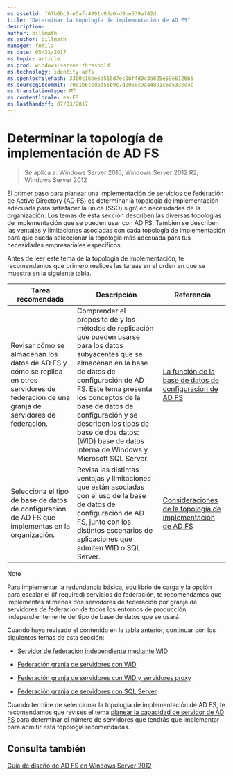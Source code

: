 ```yaml
---
ms.assetid: f67b0bc9-e5af-4891-9da0-d9be539af42d
title: "Determinar la topología de implementación de AD FS"
description: 
author: billmath
ms.author: billmath
manager: femila
ms.date: 05/31/2017
ms.topic: article
ms.prod: windows-server-threshold
ms.technology: identity-adfs
ms.openlocfilehash: 3300c16be6d516d7ec0bf4d0c3a025e59e6126b6
ms.sourcegitcommit: 70c1b6cedad55b9c7d2068c9aa4891c6c533ee4c
ms.translationtype: MT
ms.contentlocale: es-ES
ms.lasthandoff: 07/03/2017
---
```

# <a name="determine-your-ad-fs-deployment-topology"></a>Determinar la topología de implementación de AD FS

>Se aplica a: Windows Server 2016, Windows Server 2012 R2, Windows Server 2012

El primer paso para planear una implementación de servicios de federación de Active Directory \(AD FS\) es determinar la topología de implementación adecuada para satisfacer la única \(SSO\) sign\ en necesidades de la organización. Los temas de esta sección describen las diversas topologías de implementación que se pueden usar con AD FS. También se describen las ventajas y limitaciones asociadas con cada topología de implementación para que pueda seleccionar la topología más adecuada para tus necesidades empresariales específicos.  
  
Antes de leer este tema de la topología de implementación, te recomendamos que primero realices las tareas en el orden en que se muestra en la siguiente tabla.  
  
|Tarea recomendada|Descripción|Referencia|  
|--------------------|---------------|-------------|  
|Revisar cómo se almacenan los datos de AD FS y cómo se replica en otros servidores de federación de una granja de servidores de federación.|Comprender el propósito de y los métodos de replicación que pueden usarse para los datos subyacentes que se almacenan en la base de datos de configuración de AD FS. Este tema presenta los conceptos de la base de datos de configuración y se describen los tipos de base de dos datos: \(WID\) base de datos interna de Windows y Microsoft SQL Server.|[La función de la base de datos de configuración de AD FS](../../ad-fs/technical-reference/The-Role-of-the-AD-FS-Configuration-Database.md)|  
|Selecciona el tipo de base de datos de configuración de AD FS que implementas en la organización.|Revisa las distintas ventajas y limitaciones que están asociadas con el uso de la base de datos de configuración de AD FS, junto con los distintos escenarios de aplicaciones que admiten WID o SQL Server.|[Consideraciones de la topología de implementación de AD FS](AD-FS-Deployment-Topology-Considerations.md)|  
  
> [!NOTE]  
> Para implementar la redundancia básica, equilibrio de carga y la opción para escalar el \(if required\) servicios de federación, te recomendamos que implementes al menos dos servidores de federación por granja de servidores de federación de todos los entornos de producción, independientemente del tipo de base de datos que se usará.  
  
Cuando haya revisado el contenido en la tabla anterior, continuar con los siguientes temas de esta sección:  
  
-   [Servidor de federación independiente mediante WID](Stand-Alone-Federation-Server-Using-WID.md)  
  
-   [Federación granja de servidores con WID](Federation-Server-Farm-Using-WID-2012.md)  
  
-   [Federación granja de servidores con WID y servidores proxy](Federation-Server-Farm-Using-WID-and-Proxies-2012.md)  
  
-   [Federación granja de servidores con SQL Server](Federation-Server-Farm-Using-SQL-Server-2012.md)  
  
Cuando termine de seleccionar la topología de implementación de AD FS, te recomendamos que revises el tema [planear la capacidad de servidor de AD FS](Planning-for-AD-FS-Server-Capacity.md) para determinar el número de servidores que tendrás que implementar para admitir esta topología recomendadas.  
  
## <a name="see-also"></a>Consulta también
[Guía de diseño de AD FS en Windows Server 2012](AD-FS-Design-Guide-in-Windows-Server-2012.md)

